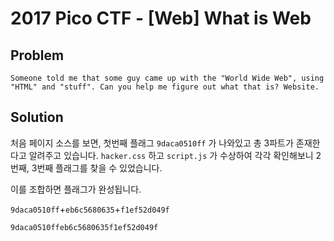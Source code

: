 # 2017 Pico CTF - [Web] What is Web
## Problem
```
Someone told me that some guy came up with the "World Wide Web", using "HTML" and "stuff". Can you help me figure out what that is? Website.
```

## Solution
처음 페이지 소스를 보면, 첫번째 플래그 `9daca0510ff` 가 나와있고 총 3파트가 존재한다고 알려주고 있습니다.
`hacker.css` 하고 `script.js` 가 수상하여 각각 확인해보니 2번째, 3번째 플래그를 찾을 수 있었습니다.

이를 조합하면 플래그가 완성됩니다.

`9daca0510ff`+`eb6c5680635`+`f1ef52d049f`

`9daca0510ffeb6c5680635f1ef52d049f`
